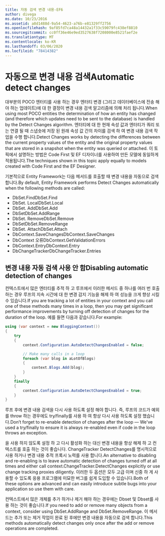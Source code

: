 ```yaml
---
title: 자동 검색 변경 내용-EF6
author: divega
ms.date: 10/23/2016
ms.assetid: a8d1488d-9a54-4623-a76b-e81329ff2756
ms.openlocfilehash: 9af85fd7ca48a14432a1f33c59079fc438ef8810
ms.sourcegitcommit: cc0ff36e46e9ed3527638f7208000e8521faef2e
ms.translationtype: MT
ms.contentlocale: ko-KR
ms.lasthandoff: 03/06/2020
ms.locfileid: "78414382"
---
```

# <a name="automatic-detect-changes"></a><span data-ttu-id="d0ed7-102">자동으로 변경 내용 검색</span><span class="sxs-lookup"><span data-stu-id="d0ed7-102">Automatic detect changes</span></span>
<span data-ttu-id="d0ed7-103">대부분의 POCO 엔터티를 사용 하는 경우 엔터티 변경 (그리고 데이터베이스에 전송 해야 하는 업데이트)에 대 한 결정이 변경 내용 검색 알고리즘에 의해 처리 됩니다.</span><span class="sxs-lookup"><span data-stu-id="d0ed7-103">When using most POCO entities the determination of how an entity has changed (and therefore which updates need to be sent to the database) is handled by the Detect Changes algorithm.</span></span> <span data-ttu-id="d0ed7-104">엔터티에 대 한 현재 속성 값과 엔터티가 쿼리 또는 연결 될 때 스냅숏에 저장 된 원래 속성 값 간의 차이를 검색 하 여 변경 내용 검색 작업을 수행 합니다.</span><span class="sxs-lookup"><span data-stu-id="d0ed7-104">Detect Changes works by detecting the differences between the current property values of the entity and the original property values that are stored in a snapshot when the entity was queried or attached.</span></span> <span data-ttu-id="d0ed7-105">이 토픽에서 설명하는 방법은 Code First 및 EF 디자이너를 사용하여 만든 모델에 동일하게 적용됩니다.</span><span class="sxs-lookup"><span data-stu-id="d0ed7-105">The techniques shown in this topic apply equally to models created with Code First and the EF Designer.</span></span>  

<span data-ttu-id="d0ed7-106">기본적으로 Entity Framework는 다음 메서드를 호출할 때 변경 내용을 자동으로 검색 합니다.</span><span class="sxs-lookup"><span data-stu-id="d0ed7-106">By default, Entity Framework performs Detect Changes automatically when the following methods are called:</span></span>  

- <span data-ttu-id="d0ed7-107">DbSet.Find</span><span class="sxs-lookup"><span data-stu-id="d0ed7-107">DbSet.Find</span></span>  
- <span data-ttu-id="d0ed7-108">DbSet. Local</span><span class="sxs-lookup"><span data-stu-id="d0ed7-108">DbSet.Local</span></span>  
- <span data-ttu-id="d0ed7-109">DbSet. Add</span><span class="sxs-lookup"><span data-stu-id="d0ed7-109">DbSet.Add</span></span>  
- <span data-ttu-id="d0ed7-110">DbSet</span><span class="sxs-lookup"><span data-stu-id="d0ed7-110">DbSet.AddRange</span></span>
- <span data-ttu-id="d0ed7-111">DbSet. Remove</span><span class="sxs-lookup"><span data-stu-id="d0ed7-111">DbSet.Remove</span></span>  
- <span data-ttu-id="d0ed7-112">DbSet</span><span class="sxs-lookup"><span data-stu-id="d0ed7-112">DbSet.RemoveRange</span></span>
- <span data-ttu-id="d0ed7-113">DbSet. Attach</span><span class="sxs-lookup"><span data-stu-id="d0ed7-113">DbSet.Attach</span></span>  
- <span data-ttu-id="d0ed7-114">DbContext.SaveChanges</span><span class="sxs-lookup"><span data-stu-id="d0ed7-114">DbContext.SaveChanges</span></span>  
- <span data-ttu-id="d0ed7-115">DbContext 오류</span><span class="sxs-lookup"><span data-stu-id="d0ed7-115">DbContext.GetValidationErrors</span></span>  
- <span data-ttu-id="d0ed7-116">DbContext.Entry</span><span class="sxs-lookup"><span data-stu-id="d0ed7-116">DbContext.Entry</span></span>  
- <span data-ttu-id="d0ed7-117">DbChangeTracker</span><span class="sxs-lookup"><span data-stu-id="d0ed7-117">DbChangeTracker.Entries</span></span>  

## <a name="disabling-automatic-detection-of-changes"></a><span data-ttu-id="d0ed7-118">변경 내용 자동 검색 사용 안 함</span><span class="sxs-lookup"><span data-stu-id="d0ed7-118">Disabling automatic detection of changes</span></span>  

<span data-ttu-id="d0ed7-119">컨텍스트에서 많은 엔터티를 추적 하 고 루프에서 이러한 메서드 중 하나를 여러 번 호출 하는 경우 루프의 지속 시간에 대 한 변경 감지 기능을 해제 하 여 성능을 크게 향상 시킬 수 있습니다.</span><span class="sxs-lookup"><span data-stu-id="d0ed7-119">If you are tracking a lot of entities in your context and you call one of these methods many times in a loop, then you may get significant performance improvements by turning off detection of changes for the duration of the loop.</span></span> <span data-ttu-id="d0ed7-120">예를 들면 다음과 같습니다.</span><span class="sxs-lookup"><span data-stu-id="d0ed7-120">For example:</span></span>  

``` csharp
using (var context = new BloggingContext())
{
    try
    {
        context.Configuration.AutoDetectChangesEnabled = false;

        // Make many calls in a loop
        foreach (var blog in aLotOfBlogs)
        {
            context.Blogs.Add(blog);
        }
    }
    finally
    {
        context.Configuration.AutoDetectChangesEnabled = true;
    }
}
```  

<span data-ttu-id="d0ed7-121">루프 후에 변경 내용 검색을 다시 사용 하도록 설정 해야 합니다. 즉, 루프의 코드가 예외를 throw 하는 경우에도 try/finally를 사용 하 여 항상 다시 사용 하도록 설정 했습니다.</span><span class="sxs-lookup"><span data-stu-id="d0ed7-121">Don’t forget to re-enable detection of changes after the loop — We've used a try/finally to ensure it is always re-enabled even if code in the loop throws an exception.</span></span>  

<span data-ttu-id="d0ed7-122">을 사용 하지 않도록 설정 하 고 다시 활성화 하는 대신 변경 내용을 항상 해제 하 고 컨텍스트를 호출 하는 것이 좋습니다. ChangeTracker DetectChanges를 명시적으로 사용 하거나 변경 내용 추적 프록시 노력를 사용 합니다.</span><span class="sxs-lookup"><span data-stu-id="d0ed7-122">An alternative to disabling and re-enabling is to leave automatic detection of changes turned off at all times and either call context.ChangeTracker.DetectChanges explicitly or use change tracking proxies diligently.</span></span> <span data-ttu-id="d0ed7-123">이러한 두 옵션은 모두 고급 이며 신중 하 게 사용할 수 있도록 응용 프로그램에 미묘한 버그를 쉽게 도입할 수 있습니다.</span><span class="sxs-lookup"><span data-stu-id="d0ed7-123">Both of these options are advanced and can easily introduce subtle bugs into your application so use them with care.</span></span>  

<span data-ttu-id="d0ed7-124">컨텍스트에서 많은 개체를 추가 하거나 제거 해야 하는 경우에는 Dbset 및 Dbset를 사용 하는 것이 좋습니다.</span><span class="sxs-lookup"><span data-stu-id="d0ed7-124">If you need to add or remove many objects from a context, consider using DbSet.AddRange and DbSet.RemoveRange.</span></span> <span data-ttu-id="d0ed7-125">이 메서드는 추가 또는 제거 작업이 완료 된 후에만 변경 내용을 자동으로 검색 합니다.</span><span class="sxs-lookup"><span data-stu-id="d0ed7-125">This methods automatically detect changes only once after the add or remove operations are completed.</span></span> 
